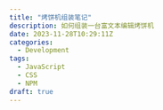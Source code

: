 ```yaml
---
title: "烤饼机组装笔记"
description: 如何组装一台富文本编辑烤饼机
date: 2023-11-28T10:29:11Z
categories:
  - Development
tags:
  - JavaScript
  - CSS
  - NPM
draft: true
---
```

